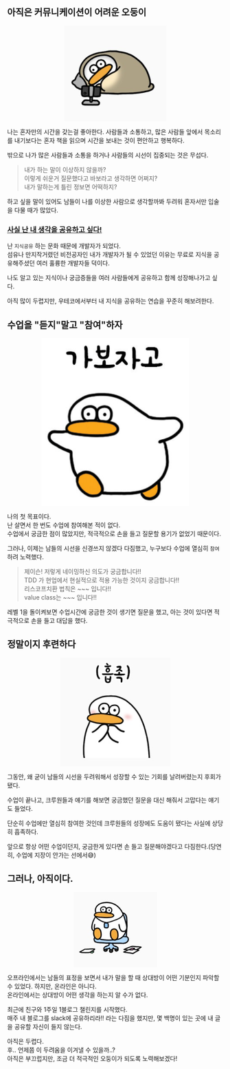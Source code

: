 
## 아직은 커뮤니케이션이 어려운 오둥이
<div style="display: flex; justify-content: center;">
<img size = "500" src ="./image/sleep.jpg"/>  
</div>  

 나는 혼자만의 시간을 갖는걸 좋아한다.
사람들과 소통하고, 많은 사람들 앞에서 목소리를 내기보다는 혼자 책을 읽으며 시간을 보내는 것이 편안하고 행복하다. 

밖으로 나가 많은 사람들과 소통을 하거나 사람들의 시선이 집중되는 것은 무섭다. 

> 내가 하는 말이 이상하지 않을까?    
> 이렇게 쉬운거 질문했다고 바보라고 생각하면 어쩌지?  
> 내가 말하는게 틀린 정보면 어떡하지?  

 하고 싶을 말이 있어도 남들이 나를 이상한 사람으로 생각할까봐 두려워 혼자서만 입술을 다물 때가 많았다.  

### <U>사실 난 내 생각을 공유하고 싶다!</U>  

 난 `지식공유` 하는 문화 때문에 개발자가 되었다.  
섬유나 만지작거렸던 비전공자인 내가 개발자가 될 수 있었던 이유는 무료로 지식을 공유해주셨던 여러 훌륭한 개발자들 덕이다.  

 나도 알고 있는 지식이나 궁금증들을 여러 사람들에게 공유하고 함께 성장해나가고 싶다.  

아직 많이 두렵지만, 우테코에서부터 내 지식을 공유하는 연습을 꾸준히 해보려한다.  

## 수업을 "듣지"말고 "참여"하자

<div style="display: flex; justify-content: center;">
<img size = "500" src ="./image/lego_odooong.jpeg"/>  
</div>  

 나의 첫 목표이다.  
난 살면서 한 번도 수업에 참여해본 적이 없다.  
수업에서 궁금한 점이 많았지만, 적극적으로 손을 들고 질문할 용기가 없었기 때문이다.

그러나, 이제는 남들의 시선을 신경쓰지 않겠다 다짐했고, 누구보다 수업에 열심히 `참여`하려 노력했다.

> 제이슨! 저렇게 네이밍하신 의도가 궁금합니다!!  
> TDD 가 현업에서 현실적으로 적용 가능한 것이지 궁금합니다!!  
> 리스코프치환 법칙은 ~~~ 입니다!!  
> value class는 ~~~ 입니다!!  

레벨 1을 돌이켜보면 수업시간에 궁금한 것이 생기면 질문을 했고, 아는 것이 있다면 적극적으로 손을 들고 대답을 했다.

## 정말이지 후련하다

<div style="display: flex; justify-content: center;">
<img  src ="./image/satisfied.jpg"/>  
</div>  

그동안, 왜 굳이 남들의 시선을 두려워해서 성장할 수 있는 기회를 날려버렸는지 후회가 됐다.  

수업이 끝나고, 크루원들과 얘기를 해보면 궁금했던 질문을 대신 해줘서 고맙다는 얘기도 들었다.  

단순히 수업에만 열심히 참여한 것인데 크루원들의 성장에도 도움이 됐다는 사실에 상당히 흡족하다.

앞으로 항상 어떤 수업이던지, 궁금한게 있다면 손 들고 질문해야겠다고 다짐한다.(당연히, 수업에 지장이 안가는 선에서😅)  


## 그러나, 아직이다.   
<div style="display: flex; justify-content: center;">
<img  src ="./image/work.jpg"/>  
</div>  

오프라인에서는 남들의 표정을 보면서 내가 말을 할 때 상대방이 어떤 기분인지 파악할 수 있었다.
하지만, 온라인은 아니다.  
온라인에서는 상대방이 어떤 생각을 하는지 알 수가 없다.

최근에 친구와 1주일 1블로그 챌린지를 시작했다.  
매주 내 블로그를 slack에 공유하리라!! 라는 다짐을 했지만, 몇 백명이 있는 곳에 내 글을 공유할 자신이 들지 않는다.  

아직은 두렵다.  
후.. 언제쯤 이 두려움을 이겨낼 수 있을까..?  
아직은 부끄럽지만, 조금 더 적극적인 오둥이가 되도록 노력해보겠다!  